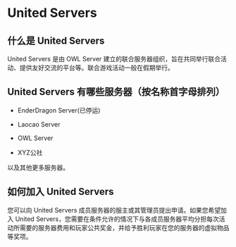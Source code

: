 # United Servers

## 什么是 United Servers

United Servers 是由 OWL Server 建立的联合服务器组织，旨在共同举行联合活动、提供友好交流的平台等。联合游戏活动一般在假期举行。

## United Servers 有哪些服务器（按名称首字母排列）

* EnderDragon Server(已停运)

* Laocao Server

* OWL Server

* XYZ公社

以及其他更多服务器。

## 如何加入 United Servers

您可以向 United Servers 成员服务器的服主或其管理员提出申请。如果您希望加入 United Servers，您需要在条件允许的情况下与各成员服务器平均分担每次活动所需要的服务器费用和玩家公共奖金，并给予胜利玩家在您的服务器的虚拟物品等奖项。
